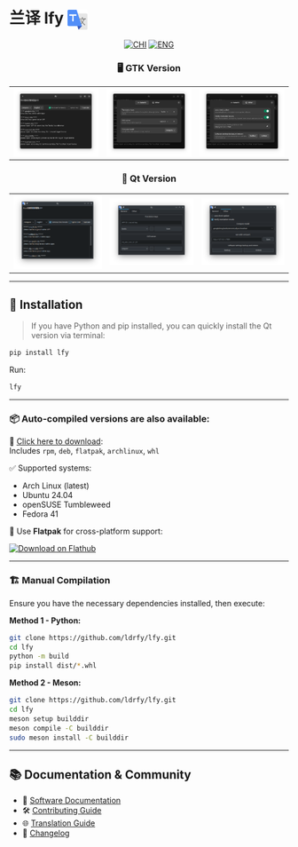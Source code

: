 # 兰译 lfy <img src="data/resources/icons/hicolor/scalable/apps/cool.ldr.lfy.svg" width="36" height="36" alt="兰译" style="vertical-align: middle;" />

<div align="center">

[![CHI](https://img.shields.io/badge/CHI-中文-red?style=for-the-badge)](README.md) [![ENG](https://img.shields.io/badge/ENG-English-blue?style=for-the-badge)](README_EN.md)

</div>

<div align="center">

### 🖥️ GTK Version
<table>
  <tr>
    <td><img src="https://raw.githubusercontent.com/ldrfy/docs/main/images/gtk/main.png" alt="Home" width="100%"></td>
    <td><img src="https://raw.githubusercontent.com/ldrfy/docs/main/images/gtk/preference.png" alt="Settings" width="100%"></td>
    <td><img src="https://raw.githubusercontent.com/ldrfy/docs/main/images/gtk/preference1.png" alt="Settings1" width="100%"></td>
  </tr>
</table>

### 🧩 Qt Version
<table>
  <tr>
    <td><img src="https://raw.githubusercontent.com/ldrfy/docs/main/images/qt/main.png" alt="Home" width="100%"></td>
    <td><img src="https://raw.githubusercontent.com/ldrfy/docs/main/images/qt/preference.png" alt="Settings" width="100%"></td>
    <td><img src="https://raw.githubusercontent.com/ldrfy/docs/main/images/qt/preference1.png" alt="Settings1" width="100%"></td>
  </tr>
</table>

</div>

---

## 🚀 Installation

> If you have Python and pip installed, you can quickly install the Qt version via terminal:

```bash
pip install lfy
```

Run:
```bash
lfy
```

---

### 📦 Auto-compiled versions are also available:

🔗 [Click here to download](https://github.com/ldrfy/lfy/releases/tag/auto):  
Includes `rpm`, `deb`, `flatpak`, `archlinux`, `whl`

✅ Supported systems:
- Arch Linux (latest)
- Ubuntu 24.04
- openSUSE Tumbleweed
- Fedora 41

🔁 Use **Flatpak** for cross-platform support:

[![Download on Flathub](https://flathub.org/assets/badges/flathub-badge-en.png)](https://flathub.org/apps/details/cool.ldr.lfy)

---

### 🏗️ Manual Compilation

Ensure you have the necessary dependencies installed, then execute:

**Method 1 - Python:**
```bash
git clone https://github.com/ldrfy/lfy.git
cd lfy
python -m build
pip install dist/*.whl
```

**Method 2 - Meson:**
```bash
git clone https://github.com/ldrfy/lfy.git
cd lfy
meson setup builddir
meson compile -C builddir
sudo meson install -C builddir
```

---

## 📚 Documentation & Community

- 📘 [Software Documentation](https://github.com/ldrfy/docs)
- 🛠️ [Contributing Guide](https://github.com/ldrfy/docs/blob/main/CONTRIBUTE.md)
- 🌐 [Translation Guide](https://github.com/ldrfy/docs/blob/main/TRANSLATE.md)
- 📝 [Changelog](https://github.com/ldrfy/docs/blob/main/CHANGELOG.md)
